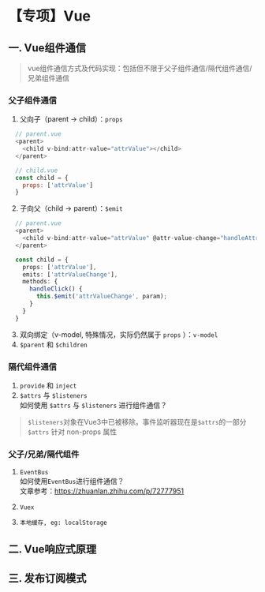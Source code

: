 # 【专项】Vue

## 一. Vue组件通信

> vue组件通信方式及代码实现：包括但不限于父子组件通信/隔代组件通信/兄弟组件通信

### 父子组件通信

  1. 父向子（parent -> child）：`props`

```javascript
  // parent.vue
  <parent>
    <child v-bind:attr-value="attrValue"></child>
  </parent>

  // child.vue
  const child = {
    props: ['attrValue']
  }
```

  2. 子向父（child -> parent）：`$emit`

```typescript
  // parent.vue
  <parent>
    <child v-bind:attr-value="attrValue" @attr-value-change="handleAttrValueChange"></child>
  </parent>

  const child = {
    props: ['attrValue'],
    emits: ['attrValueChange'],
    methods: {
      handleClick() {
        this.$emit('attrValueChange', param);
      }
    }
  }
```

  3. 双向绑定（v-model, 特殊情况，实际仍然属于 `props` ）：`v-model`
  4. `$parent` 和 `$children`

### 隔代组件通信

  1. `provide` 和 `inject`
  2. `$attrs` 与 `$listeners`  
   如何使用 `$attrs` 与 `$listeners` 进行组件通信？

   > `$listeners`对象在Vue3中已被移除。事件监听器现在是`$attrs`的一部分
   > `$attrs` 针对 non-props 属性

### 父子/兄弟/隔代组件

  1. `EventBus`  
    如何使用`EventBus`进行组件通信？  
    文章参考：<https://zhuanlan.zhihu.com/p/72777951>

  2. `Vuex`
  3. `本地缓存, eg: localStorage`

## 二. Vue响应式原理

## 三. 发布订阅模式
